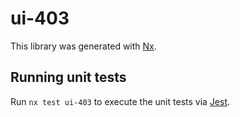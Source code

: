 # ui-403

This library was generated with [Nx](https://nx.dev).

## Running unit tests

Run `nx test ui-403` to execute the unit tests via [Jest](https://jestjs.io).
